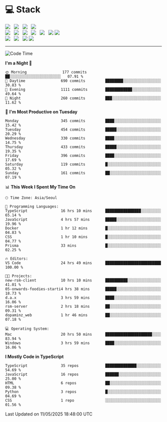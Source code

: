 <h1>💻 Stack</h1>
<div>
 <!-- badge : https://shields.io/ -->
 <!-- icon : https://simpleicons.org/?q=Get -->
 <img src="https://img.shields.io/badge/HTML5-e74c3c?style=flat-square&logo=HTML5&logoColor=white"/> &nbsp 
 <img src="https://img.shields.io/badge/CSS3-0A84FF?style=flat-square&logo=CSS3&logoColor=white"/> &nbsp 
 <img src="https://img.shields.io/badge/JavaScript-FFCD11?style=flat-square&logo=JavaScript&logoColor=white"/> &nbsp 
 <img src="https://img.shields.io/badge/TypeScript-3075C0?style=flat-square&logo=TypeScript&logoColor=white"/>
 <br/>
 <img src="https://img.shields.io/badge/Next-000000?style=flat-square&logo=nextdotjs&logoColor=white"/> &nbsp 
 <img src="https://img.shields.io/badge/React-00BCF6?style=flat-square&logo=React&logoColor=white"/> &nbsp 
 <img src="https://img.shields.io/badge/Redux-764ABC?style=flat-square&logo=Redux&logoColor=white"/> &nbsp
 <img src="https://img.shields.io/badge/Recoil-3578E5?style=flat-square&logo=recoil&logoColor=white"/> &nbsp
 <img src="https://img.shields.io/badge/React-Query-FF4154?style=flat-square&logo=reactquery&logoColor=white"/> &nbsp 
 <img src="https://img.shields.io/badge/styled%2Dcomponents-DB7093?style=flat-square&logo=styled%2Dcomponents&logoColor=white"/>
 <img src="https://img.shields.io/badge/CSS Modules-000000?style=flat-square&logo=CSS Modules&logoColor=white"/> &nbsp 
 <br/>
 <img src="https://img.shields.io/badge/Node-339933?style=flat-square&logo=Node.js&logoColor=white"/> &nbsp 
 <img src="https://img.shields.io/badge/Express-000000?style=flat-square&logo=Express&logoColor=white"/> &nbsp 
 <img src="https://img.shields.io/badge/MongoDB-47A248?style=flat-square&logo=MongoDB&logoColor=white"/>
 <img src="https://img.shields.io/badge/MariaDB-003545?style=flat-square&logo=mariadb&logoColor=white"/>
</div>

<hr>

<!--START_SECTION:waka-->
![Code Time](http://img.shields.io/badge/Code%20Time-2%2C400%20hrs%2053%20mins-blue)

**I'm a Night 🦉** 

```text
🌞 Morning                177 commits         ██░░░░░░░░░░░░░░░░░░░░░░░   07.91 % 
🌆 Daytime                690 commits         ████████░░░░░░░░░░░░░░░░░   30.83 % 
🌃 Evening                1111 commits        ████████████░░░░░░░░░░░░░   49.64 % 
🌙 Night                  260 commits         ███░░░░░░░░░░░░░░░░░░░░░░   11.62 % 
```
📅 **I'm Most Productive on Tuesday** 

```text
Monday                   345 commits         ████░░░░░░░░░░░░░░░░░░░░░   15.42 % 
Tuesday                  454 commits         █████░░░░░░░░░░░░░░░░░░░░   20.29 % 
Wednesday                330 commits         ████░░░░░░░░░░░░░░░░░░░░░   14.75 % 
Thursday                 433 commits         █████░░░░░░░░░░░░░░░░░░░░   19.35 % 
Friday                   396 commits         ████░░░░░░░░░░░░░░░░░░░░░   17.69 % 
Saturday                 119 commits         █░░░░░░░░░░░░░░░░░░░░░░░░   05.32 % 
Sunday                   161 commits         ██░░░░░░░░░░░░░░░░░░░░░░░   07.19 % 
```


📊 **This Week I Spent My Time On** 

```text
🕑︎ Time Zone: Asia/Seoul

💬 Programming Languages: 
TypeScript               16 hrs 10 mins      ████████████████░░░░░░░░░   65.14 % 
JavaScript               4 hrs 57 mins       █████░░░░░░░░░░░░░░░░░░░░   19.96 % 
Docker                   1 hr 12 mins        █░░░░░░░░░░░░░░░░░░░░░░░░   04.83 % 
CSS                      1 hr 10 mins        █░░░░░░░░░░░░░░░░░░░░░░░░   04.77 % 
Prisma                   33 mins             █░░░░░░░░░░░░░░░░░░░░░░░░   02.25 % 

🔥 Editors: 
VS Code                  24 hrs 49 mins      █████████████████████████   100.00 % 

🐱‍💻 Projects: 
new-rsm-client           10 hrs 10 mins      ██████████░░░░░░░░░░░░░░░   41.01 % 
05-onwards-foodies-starti4 hrs 38 mins       █████░░░░░░░░░░░░░░░░░░░░   18.73 % 
d.a.x                    3 hrs 59 mins       ████░░░░░░░░░░░░░░░░░░░░░   16.06 % 
rsm-server               2 hrs 18 mins       ██░░░░░░░░░░░░░░░░░░░░░░░   09.31 % 
dopaminz_web             1 hr 46 mins        ██░░░░░░░░░░░░░░░░░░░░░░░   07.18 % 

💻 Operating System: 
Mac                      20 hrs 50 mins      █████████████████████░░░░   83.94 % 
Windows                  3 hrs 59 mins       ████░░░░░░░░░░░░░░░░░░░░░   16.06 % 
```

**I Mostly Code in TypeScript** 

```text
TypeScript               35 repos            ██████████████░░░░░░░░░░░   54.69 % 
JavaScript               16 repos            ██████░░░░░░░░░░░░░░░░░░░   25.00 % 
HTML                     6 repos             ██░░░░░░░░░░░░░░░░░░░░░░░   09.38 % 
Python                   3 repos             █░░░░░░░░░░░░░░░░░░░░░░░░   04.69 % 
CSS                      1 repo              ░░░░░░░░░░░░░░░░░░░░░░░░░   01.56 % 
```




 Last Updated on 11/05/2025 18:48:00 UTC
<!--END_SECTION:waka-->
